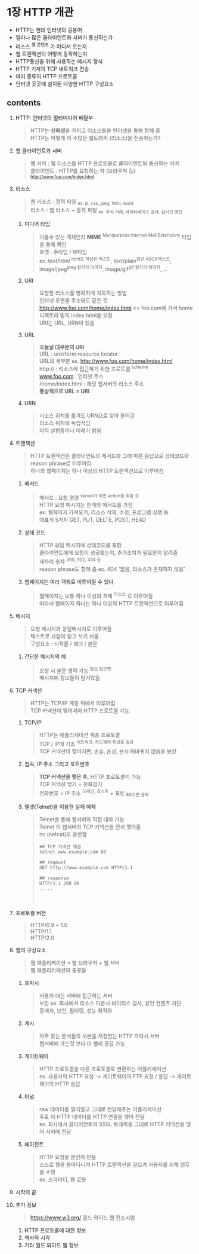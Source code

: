 <h1>1장 HTTP 개관</h1>

- HTTP는 현대 인터넷의 공용어
- 얼마나 많은 클라이언트와 서버가 통신하는가
- 리소스 <sup>웹 콘텐츠</sup> 가 어디서 오는지
- 웹 트랜잭션이 어떻게 동작하는지
- HTTP통신을 위해 사용하는 메시지 형식
- HTTP 기저의 TCP 네트워크 전송
- 여러 종류의 HTTP 프로토콜
- 인터넷 곳곳에 설치된 다양한 HTTP 구성요소


<h2>contents</h2>  
  
1. HTTP: 인터넷의 멀티미디어 배달부 

    > HTTP는 **신뢰성**을 가지고 리소스들을 인터넷을 통해 항해 중  
    > HTTP는 어떻게 이 수많은 웹트래픽 (리소스)을 전송하는가?

2. 웹 클라이언트와 서버
    > 웹 서버 : 웹 리소스를 HTTP 프로토콜로 클라이언트와 통신하는 서버   
    > 클라이언트 : HTTP를 요청하는 자 (브라우저 등) <sub>http://www.foo.com/index.html</sub> 
    
3. 리소스  

    > 웹 리소스 : 정적 파일 <sub>ex. js, css, jpeg, html, word</sub>  
    > 리소스 : 웹 리소스 + 동적 파일 <sub>ex. 주식 거래, 데이터베이스 검색, 실시간 엔진</sub> 

    01. 미디어 타입

        > 다룰수 있는 객체인지 **MIME** <sup>Multipurpose Internet Mail Extensions</sup> 타입을 통해 확인  
        > 포맷 : 주타입 / 부타입  
        > ex. text/html <sup>html로 작성된 텍스트</sup>, text/plain<sup>일반 ASCII 텍스트</sup>, image/jpeg<sup>jpeg   형식의 이미지</sup>, image/gif<sup>gif 형식의 이미지</sup>, ...

    02. URI  
        
        > 요청할 리소스를 명확하게 지목하는 방법  
        > 인터넷 우편물 주소와도 같은 것    
        > http://www.foo.com/home/index.html <= foo.com에 가서 home디렉토리 밑의 index.html을 요청  
        > URI는 URL, URN이 있음

    03. URL 

        > **오늘날 대부분의 URI**  
        > URL : unioform resource locator  
        > URL의 세부분 ex. http://www.foo.com/home/index.html    
        >     http:// : 리소스에 접근하기 위한 프로토콜 <sup>scheme</sup>  
        >     www.foo.com : 인터넷 주소  
        >     /home/index.html : 해당 웹서버의 리소스 주소  
        > **통상적으로 URL = URI**

    04. URN

        > 리소스 위치를 옮겨도 URN으로 찾아 들어감  
        > 리소스 위치에 독립적임  
        > 아직 실험중이나 미래가 밝음  

4. 트랜잭션
    > HTTP 트랜잭션은 클라이언트의 메서드와 그에 따른 응답으로 상태코드와 reason phrase로 이루어짐  
    > 하나의 웹페이지는 하나 이상의 HTTP 트랜잭션으로 이루어짐

    01. 메서드
        > 메서드 : 요청 명령 <sup>server가 어떤 action을 취할 것</sup>  
        > HTTP 요청 메시지는 한개의 메서드를 가짐  
        > ex. 웹페이지 가져오기, 리소스 삭제, 수정, 프로그램 실행 등  
        > 대표적 5가지 GET, PUT, DELTE, POST, HEAD  

    02. 상태 코드
        > HTTP 응답 메시지에 상태코드를 포함  
        > 클라이언트에게 요청이 성공했는지, 추가조치가 필요한지 알려줌  
        > 세자리 숫자 <sup>200, 302, 404 등</sup>  
        > reason phrase도 함께 줌 
        > ex. 404 '없음, 리소스가 존재하지 않음'

    03. 웹페이지는 여러 객체로 이루어질 수 있다.
        > 웹페이지는 보통 하나 이상의 객체 <sup>리소스</sup> 로 이루어짐  
        > 따라서 웹페이지 하나는 하나 이상의 HTTP 트랜잭션으로 이루어짐  

5. 메시지
    > 요청 메시지와 응답메시지로 이루어짐  
    > 텍스트로 사람이 읽고 쓰기 쉬움  
    > 구성요소 : 시작줄 / 헤더 / 본문  

    01. 간단한 메시지의 예
        > 요청 시 본문 생략 가능 <sup>필요 없으면</sup>  
        > 메시지에 정보들이 담겨있음 

6. TCP 커넥션
    > HTTP는 TCP/IP 계층 위에서 이루어짐  
    > TCP 커넥션이 맺어져아 HTTP 프로토콜 가능  

    01. TCP/IP
        > HTTP는 애플리케이션 계층 프로토콜  
        > TCP / IP에 기초 <sup>네트워크, 하드웨어 특성을 숨김</sup>  
        > TCP 커넥션이 맺어지면, 손실, 손상, 순서 뒤바뀌지 않음을 보장  

    02. 접속, IP 주소 그리고 포트번호
        > **TCP 커넥션을 맺은 후,** HTTP 프로토콜이 가능  
        > TCP 커넥션 맺기 = 전화걸기  
        > 전화번호 = IP 주소 <sup>도메인, 호스트</sup> + 포트 <sub>80이면 생략</sub>  

    03. 텔넷(Telnet)을 이용한 실제 예제
        > Telnet을 통해 웹서버와 직접 대화 가능  
        > Telnet 이 웹서버와 TCP 커넥션을 먼저 맺어줌  
        > nc (netcat)도 쓸만함  
        > ~~~~
        > ## TCP 커넥션 맺음
        > telnet www.example.com 80
        > 
        > ## reqeust 
        > GET http://www.example.com HTTP/1.1     
        > 
        > ## response 
        > HTTP/1.1 200 OK
        > ..... 
        > ~~~~  
        > ㅤ
        
7. 프로토컬 버전
    > HTTP/0.9 ~ 1.0  
    > HTTP/1.1    
    > HTTP/2.0

8. 웹의 구성요소
    > 웹 애플리케이션 = 웹 브라우저 + 웹 서버  
    > 웹 애플리키에션의 종류들

    01. 프락시
        > 사용자 대신 서버에 접근하는 서버   
        > 보안 ex. 회사에서 리소스 다운시 바이러스 검사, 성인 컨텐츠 차단  
        > 중개자, 보안, 필터링, 성능 최적화  

    02. 캐시
        > 자주 찾는 문서들의 사본을 저장한는 HTTP 프락시 서버  
        > 웹서버에 가는것 보다 더 빨리 응답 가능  

    03. 게이트웨이
        > HTTP 프로토콜을 다른 프로토콜로 변환하는 어플리케이션  
        > ex. 사용자의 HTTP 요청 -> 게이트웨이의 FTP 요청 / 응답 -> 게이트웨이의 HTTP 응답

    04. 터널
        > raw 데이터를 열지않고 그대로 전달해주는 어플리케이션  
        > 주로 비 HTTP 데이터를 HTTP 연결을 맺어 전달  
        > ex. 회사에서 클라이언트의 SSSL 트래픽을 그대로 HTTP 커넥션을 맺어 서버에 전달

    05. 에이전트
        > HTTP 요청을 본인이 만듦  
        > 스스로 웹을 돌아다니며 HTTP 트랜잭션을 일으켜 사용자를 위해 업무를 수행  
        > ex. 스파이더, 웹 로봇

9. 시작의 끝
    
10. 추가 정보
    > https://www.w3.org/ 
    > 월드 와이드 웹 컨소시엄
    01. HTTP 프로토콜에 대한 정보
    02. 역사적 시각
    03. 기타 월드 와이드 웹 정보

